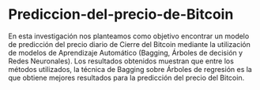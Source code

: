# Prediccion-del-precio-de-Bitcoin


En esta investigación nos planteamos como objetivo encontrar un modelo de predicción del precio diario de Cierre del Bitcoin mediante la utilización de modelos de Aprendizaje Automático (Bagging, Árboles de decisión y Redes Neuronales). Los resultados obtenidos muestran que entre los métodos utilizados, la técnica de Bagging sobre Árboles de regresión es la que obtiene mejores resultados para la predicción del precio del Bitcoin.

